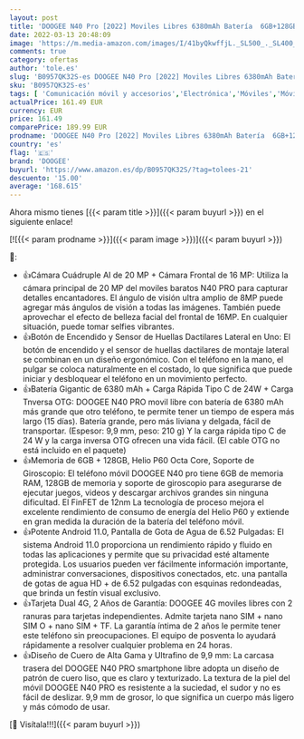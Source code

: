 ```yaml
---
layout: post
title: 'DOOGEE N40 Pro [2022] Moviles Libres 6380mAh Batería  6GB+128GB Telefono Movil Android 11  Smartphone 4G  20MP AI Cámara Cuádruple  Octa Core  Pantalla 6 52 Pulgadas  Huella Dactilar Carga de 24W'
date: 2022-03-13 20:48:09
image: 'https://m.media-amazon.com/images/I/41byQkwffjL._SL500_._SL400_.jpg'
comments: true
category: ofertas
author: 'tole.es'
slug: 'B0957QK32S-es DOOGEE N40 Pro [2022] Moviles Libres 6380mAh Batería...'
sku: 'B0957QK32S-es'
tags: [ 'Comunicación móvil y accesorios','Electrónica','Móviles','Móviles y smartphones libres','android','doogee', ]
actualPrice: 161.49 EUR
currency: EUR
price: 161.49
comparePrice: 189.99 EUR
prodname: 'DOOGEE N40 Pro [2022] Moviles Libres 6380mAh Batería  6GB+128GB Telefono Movil Android 11  Smartphone 4G  20MP AI Cámara Cuádruple  Octa Core  Pantalla 6 52 Pulgadas  Huella Dactilar Carga de 24W'
country: 'es'
flag: '🇪🇸'
brand: 'DOOGEE'
buyurl: 'https://www.amazon.es/dp/B0957QK32S/?tag=tolees-21'
descuento: '15.00'
average: '168.615'
---
```


Ahora mismo tienes [{{< param title >}}]({{< param buyurl >}}) en el siguiente enlace!

[![{{< param prodname >}}]({{< param image >}})]({{< param buyurl >}})

🔎:

- 👍Cámara Cuádruple AI de 20 MP + Cámara Frontal de 16 MP: Utiliza la cámara principal de 20 MP del moviles baratos N40 PRO para capturar detalles encantadores. El ángulo de visión ultra amplio de 8MP puede agregar más ángulos de visión a todas las imágenes. También puede aprovechar el efecto de belleza facial del frontal de 16MP. En cualquier situación, puede tomar selfies vibrantes.
- 👍Botón de Encendido y Sensor de Huellas Dactilares Lateral en Uno: El botón de encendido y el sensor de huellas dactilares de montaje lateral se combinan en un diseño ergonómico. Con el teléfono en la mano, el pulgar se coloca naturalmente en el costado, lo que significa que puede iniciar y desbloquear el teléfono en un movimiento perfecto.
- 👍Batería Gigantic de 6380 mAh + Carga Rápida Tipo C de 24W + Carga Tnversa OTG: DOOGEE N40 PRO movil libre con batería de 6380 mAh más grande que otro teléfono, te permite tener un tiempo de espera más largo (15 días). Batería grande, pero más liviana y delgada, fácil de transportar. (Espesor: 9,9 mm, peso: 210 g) Y la carga rápida tipo C de 24 W y la carga inversa OTG ofrecen una vida fácil. (El cable OTG no está incluido en el paquete)
- 👍Memoria de 6GB + 128GB, Helio P60 Octa Core, Soporte de Giroscopio: El teléfono móvil DOOGEE N40 pro tiene 6GB de memoria RAM, 128GB de memoria y soporte de giroscopio para asegurarse de ejecutar juegos, videos y descargar archivos grandes sin ninguna dificultad. El FinFET de 12nm La tecnología de proceso mejora el excelente rendimiento de consumo de energía del Helio P60 y extiende en gran medida la duración de la batería del teléfono móvil.
- 👍Potente Android 11.0, Pantalla de Gota de Agua de 6.52 Pulgadas: El sistema Android 11.0 proporciona un rendimiento rápido y fluido en todas las aplicaciones y permite que su privacidad esté altamente protegida. Los usuarios pueden ver fácilmente información importante, administrar conversaciones, dispositivos conectados, etc. una pantalla de gotas de agua HD + de 6.52 pulgadas con esquinas redondeadas, que brinda un festín visual exclusivo.
- 👍Tarjeta Dual 4G, 2 Años de Garantía: DOOGEE 4G moviles libres con 2 ranuras para tarjetas independientes. Admite tarjeta nano SIM + nano SIM O + nano SIM + TF. La garantía íntima de 2 años le permite tener este teléfono sin preocupaciones. El equipo de posventa lo ayudará rápidamente a resolver cualquier problema en 24 horas.
- 👍Diseño de Cuero de Alta Gama y Ultrafino de 9,9 mm: La carcasa trasera del DOOGEE N40 PRO smartphone libre adopta un diseño de patrón de cuero liso, que es claro y texturizado. La textura de la piel del móvil DOOGEE N40 PRO es resistente a la suciedad, el sudor y no es fácil de deslizar. 9,9 mm de grosor, lo que significa un cuerpo más ligero y más cómodo de usar.

[🛒 Visítala!!!]({{< param buyurl >}})
